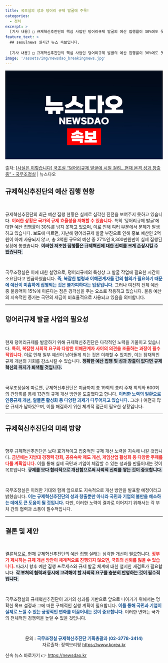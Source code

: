 ```yaml
---
title: 국조실의 성과 덩어리 규제 발굴에 주목!
categories:
  - 정치
excerpt: >
  [기사 내용] □ 규제혁신추진단의 핵심 사업인 덩어리규제 발굴의 예산 집행률이 30%에도 못 미치는 등 정체…
feature_text: >
  ## seoulnews 실시간 뉴스 속보입니다.

  [기사 내용] □ 규제혁신추진단의 핵심 사업인 덩어리규제 발굴의 예산 집행률이 30%에도 못 미치는 등 정체…
image: '/assets/img/newsdao_breakingnews.jpg'
---
```


![뉴스다오 속보](/assets/img/newsdao_breakingnews.jpg)

<p>출처: <a href="https://newsdao.kr/1844" rel="dofollow">[사실은 이렇습니다] 국조실 “덩어리규제 발굴에 시일 걸려…현재 본격 성과 창출 중” - 국무조정실</a> | 뉴스다오</p>

<h2 data-ke-size="size26">규제혁신추진단의 예산 집행 현황</h2>

<p data-ke-size="size16">&nbsp;</p> 
규제혁신추진단의 최근 예산 집행 현황은 실제로 심각한 진전을 보여주지 못하고 있습니다. <b><span style="color: #ee2323;">이러한 상황은 국가의 규제 효율성을 저해할 수 있습니다.</span></b> 특히 ‘덩어리규제 발굴’에 대한 예산 집행률이 30%를 넘지 못하고 있으며, 이로 인해 여러 부문에서 문제가 발생하고 있습니다. 보도에 따르면, 지난해 덩어리규제 발굴 부진으로 인해 홍보 예산인 2억원이 아예 사용되지 않고, 총 3억원 규모의 예산 중 27%인 8,300만원만이 실제 집행된 상황에 놓였습니다. <b><span style="background-color: #21538527;">이러한 저조한 집행률은 규제혁신에 대한 신뢰를 크게 손상시킬 수 있습니다.</span></b>

<p data-ke-size="size16">&nbsp;</p> 
국무조정실은 이에 대한 설명으로, 덩어리규제의 특성상 그 발굴 작업에 필요한 시간이 소요된다고 언급하였습니다. <b><span style="color: #1a5490;">즉, 복잡한 법령과 이해관계자들 간의 협의가 필요하기 때문에 예산이 미흡하게 집행되는 것은 불가피하다는 입장입니다.</span></b> 그러나 여전히 전체 예산 중 불용액이 15%에 이른다는 점은 경각심을 주는 요소로 작용하고 있습니다. 불용 예산의 지속적인 증가는 국민의 세금이 비효율적으로 사용되고 있음을 의미합니다. 

<hr />

<h2 data-ke-size="size26">덩어리규제 발굴 사업의 필요성</h2>

<p data-ke-size="size16">&nbsp;</p> 
현재 덩어리규제를 발굴하기 위해 규제혁신추진단은 다각적인 노력을 기울이고 있습니다. <b><span style="color: #ee2323;">특히, 복잡한 사회적 요구와 다양한 이해관계자 사이의 의견을 조율하는 과정이 필수적입니다.</span></b> 이로 인해 일부 예산이 남아돌게 되는 것은 이해할 수 있지만, 이는 잠재적인 규제 개선의 기회를 감소시킬 수 있습니다. <b><span style="background-color: #21538527;">정확한 예산 집행 및 성과 창출이 없다면 규제혁신의 취지가 퇴색될 것입니다.</span></b>

<p data-ke-size="size16">&nbsp;</p> 
국무조정실에 따르면, 규제혁신추진단은 지금까지 총 19회의 총리 주재 회의와 600회의 간담회를 통해 13건의 규제 개선 방안을 도출했다고 합니다. <b><span style="color: #1a5490;">이러한 노력의 일환으로 인증규제 개선, 알뜰폰 활성화 등 다양한 과제가 다루어지고 있습니다.</span></b> 그러나 여전히 많은 규제가 남아있으며, 이를 해결하기 위한 체계적 접근이 필요한 상황입니다.

<hr />

<h2 data-ke-size="size26">규제혁신추진단의 미래 방향</h2>

<p data-ke-size="size16">&nbsp;</p> 
향후 규제혁신추진단은 보다 효과적이고 집중적인 규제 개선 노력을 지속해 나갈 것입니다. <b><span style="color: #ee2323;">금년에는 지방대 경쟁력 강화, 공유숙박 제도 개선, 게임산업 활성화 등 다양한 주제를 다룰 계획입니다.</span></b> 이를 통해 실제 국민과 기업이 체감할 수 있는 성과를 만들어내는 것이 목표입니다. <b><span style="background-color: #21538527;">규제를 보다 합리적으로 개선함으로써 사회적 신뢰를 쌓는 것이 중요합니다.</span></b>

<p data-ke-size="size16">&nbsp;</p> 
국무조정실은 이러한 기대와 함께 앞으로도 지속적으로 개선 방안을 발표할 예정이라고 밝혔습니다. <b><span style="color: #1a5490;">이는 규제혁신추진단의 성과 창출뿐만 아니라 국민과 기업의 불만을 해소하는 데에도 큰 도움이 될 것입니다.</span></b> 다만, 이러한 노력이 결과로 이어지기 위해서는 각 부처 간의 협력과 소통이 필수적입니다.

<hr />

<h2 data-ke-size="size26">결론 및 제안</h2>

<p data-ke-size="size16">&nbsp;</p> 
결론적으로, 현재 규제혁신추진단의 예산 집행 실태는 심각한 개선이 필요합니다. <b><span style="color: #ee2323;">정부가 제시하는 규제 개선 방안이 체계적으로 진행되지 않으면, 국민의 신뢰를 잃을 수 있습니다.</span></b> 따라서 향후 예산 집행 프로세스와 규제 발굴 체계에 대한 철저한 재검토가 필요합니다. <b><span style="background-color: #21538527;">각 부처의 협력과 동시에 고려해야 할 사회적 요구를 충분히 반영하는 것이 필수적입니다.</span></b>

<p data-ke-size="size16">&nbsp;</p> 
국무조정실의 규제혁신추진단이 과거의 성과를 기반으로 앞으로 나아가기 위해서는 명확한 목표 설정과 그에 따른 구체적인 실행 계획이 필요합니다. <b><span style="color: #1a5490;">이를 통해 국민과 기업이 실제로 느낄 수 있는 긍정적인 변화를 이끌어내는 것이 중요합니다.</span></b> 이러한 변화는 국가의 전체적인 경쟁력을 높일 수 있을 것입니다. 

<p data-ke-size="size16">&nbsp;</p>
<div style="text-align: center;">문의 : <b><span style="color: #1a5490;">국무조정실 규제혁신추진단 기획총괄과 (02-3778-3414)</span></b><br>자료출처: 정책브리핑 <a href="https://https://www.korea.kr">https://www.korea.kr</a></div>
 

신속 뉴스 바로가기 👉 <a href="https://newsdao.kr" rel="dofollow">https://newsdao.kr</a>



